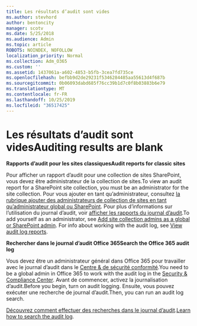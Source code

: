 ```yaml
---
title: Les résultats d’audit sont vides
ms.author: stevhord
author: bentoncity
manager: scotv
ms.date: 5/25/2018
ms.audience: Admin
ms.topic: article
ROBOTS: NOINDEX, NOFOLLOW
localization_priority: Normal
ms.collection: Adm_O365
ms.custom: ''
ms.assetid: 1437061a-a602-4853-b5fb-3cea7fd735ce
ms.openlocfilehash: befbb9d2de29231f5346284485aa55613d4f687b
ms.sourcegitcommit: 0b06093dabd685f76cc39b1d7c0f8b03883b6e79
ms.translationtype: MT
ms.contentlocale: fr-FR
ms.lasthandoff: 10/25/2019
ms.locfileid: "36517425"
---
```

# <a name="auditing-results-are-blank"></a><span data-ttu-id="9c094-102">Les résultats d’audit sont vides</span><span class="sxs-lookup"><span data-stu-id="9c094-102">Auditing results are blank</span></span>

 <span data-ttu-id="9c094-103">**Rapports d’audit pour les sites classiques**</span><span class="sxs-lookup"><span data-stu-id="9c094-103">**Audit reports for classic sites**</span></span>
  
<span data-ttu-id="9c094-104">Pour afficher un rapport d’audit pour une collection de sites SharePoint, vous devez être administrateur de la collection de sites.</span><span class="sxs-lookup"><span data-stu-id="9c094-104">To view an audit report for a SharePoint site collection, you must be an administrator for the site collection.</span></span> <span data-ttu-id="9c094-105">Pour vous ajouter en tant qu’administrateur, consultez [la rubrique ajouter des administrateurs de collection de sites en tant qu’administrateur global ou SharePoint](https://go.microsoft.com/fwlink/?linkid=869390). Pour plus d’informations sur l’utilisation du journal d’audit, voir [afficher les rapports du journal d’audit](https://go.microsoft.com/fwlink/?linkid=395237).</span><span class="sxs-lookup"><span data-stu-id="9c094-105">To add yourself as an administrator, see [Add site collection admins as a global or SharePoint admin](https://go.microsoft.com/fwlink/?linkid=869390). For info about working with the audit log, see [View audit log reports](https://go.microsoft.com/fwlink/?linkid=395237).</span></span> 
  
 <span data-ttu-id="9c094-106">**Rechercher dans le journal d’audit Office 365**</span><span class="sxs-lookup"><span data-stu-id="9c094-106">**Search the Office 365 audit log**</span></span>
  
<span data-ttu-id="9c094-107">Vous devez être un administrateur général dans Office 365 pour travailler avec le journal d’audit dans le [Centre &amp; de sécurité conformité](https://protection.office.com).</span><span class="sxs-lookup"><span data-stu-id="9c094-107">You need to be a global admin in Office 365 to work with the audit log in the [Security &amp; Compliance Center](https://protection.office.com).</span></span> <span data-ttu-id="9c094-108">Avant de commencer, activez la journalisation d’audit.</span><span class="sxs-lookup"><span data-stu-id="9c094-108">Before you begin, turn on audit logging.</span></span> <span data-ttu-id="9c094-109">Ensuite, vous pouvez exécuter une recherche de journal d’audit.</span><span class="sxs-lookup"><span data-stu-id="9c094-109">Then, you can run an audit log search.</span></span> 
  
<span data-ttu-id="9c094-110">[Découvrez comment effectuer des recherches dans le journal d’audit](https://go.microsoft.com/fwlink/?linkid=708432).</span><span class="sxs-lookup"><span data-stu-id="9c094-110">[Learn how to search the audit log](https://go.microsoft.com/fwlink/?linkid=708432).</span></span>
  

